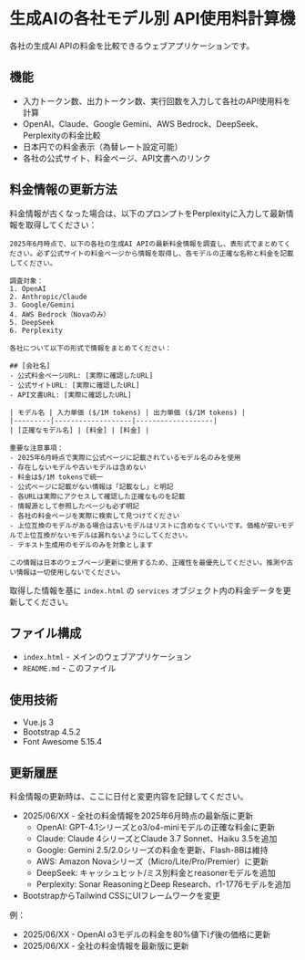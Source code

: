 # 生成AIの各社モデル別 API使用料計算機

各社の生成AI APIの料金を比較できるウェブアプリケーションです。

## 機能

- 入力トークン数、出力トークン数、実行回数を入力して各社のAPI使用料を計算
- OpenAI、Claude、Google Gemini、AWS Bedrock、DeepSeek、Perplexityの料金比較
- 日本円での料金表示（為替レート設定可能）
- 各社の公式サイト、料金ページ、API文書へのリンク

## 料金情報の更新方法

料金情報が古くなった場合は、以下のプロンプトをPerplexityに入力して最新情報を取得してください：

```
2025年6月時点で、以下の各社の生成AI APIの最新料金情報を調査し、表形式でまとめてください。必ず公式サイトの料金ページから情報を取得し、各モデルの正確な名称と料金を記載してください。

調査対象：
1. OpenAI
2. Anthropic/Claude
3. Google/Gemini
4. AWS Bedrock（Novaのみ）
5. DeepSeek
6. Perplexity

各社について以下の形式で情報をまとめてください：

## [会社名]
- 公式料金ページURL: [実際に確認したURL]
- 公式サイトURL: [実際に確認したURL]
- API文書URL: [実際に確認したURL]

| モデル名 | 入力単価 ($/1M tokens) | 出力単価 ($/1M tokens) |
|---------|-------------------|-------------------|
| [正確なモデル名] | [料金] | [料金] |

重要な注意事項：
- 2025年6月時点で実際に公式ページに記載されているモデル名のみを使用
- 存在しないモデルや古いモデルは含めない
- 料金は$/1M tokensで統一
- 公式ページに記載がない情報は「記載なし」と明記
- 各URLは実際にアクセスして確認した正確なものを記載
- 情報源として参照したページも必ず明記
- 各社の料金ページを実際に検索して見つけてください
- 上位互換のモデルがある場合は古いモデルはリストに含めなくていいです。価格が安いモデルで上位互換がないモデルは漏れないようにしてください。
- テキスト生成用のモデルのみを対象とします

この情報は日本のウェブページ更新に使用するため、正確性を最優先してください。推測や古い情報は一切使用しないでください。
```

取得した情報を基に `index.html` の `services` オブジェクト内の料金データを更新してください。

## ファイル構成

- `index.html` - メインのウェブアプリケーション
- `README.md` - このファイル

## 使用技術

- Vue.js 3
- Bootstrap 4.5.2
- Font Awesome 5.15.4

## 更新履歴

料金情報の更新時は、ここに日付と変更内容を記録してください。

- 2025/06/XX - 全社の料金情報を2025年6月時点の最新版に更新
  - OpenAI: GPT-4.1シリーズとo3/o4-miniモデルの正確な料金に更新
  - Claude: Claude 4シリーズとClaude 3.7 Sonnet、Haiku 3.5を追加
  - Google: Gemini 2.5/2.0シリーズの料金を更新、Flash-8Bは維持
  - AWS: Amazon Novaシリーズ（Micro/Lite/Pro/Premier）に更新
  - DeepSeek: キャッシュヒット/ミス別料金とreasonerモデルを追加
  - Perplexity: Sonar ReasoningとDeep Research、r1-1776モデルを追加
- BootstrapからTailwind CSSにUIフレームワークを変更

例：
- 2025/06/XX - OpenAI o3モデルの料金を80%値下げ後の価格に更新
- 2025/06/XX - 全社の料金情報を最新版に更新 